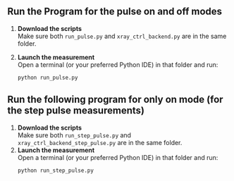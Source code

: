 ## Run the Program for the pulse on and off modes

1. **Download the scripts**  
   Make sure both `run_pulse.py` and `xray_ctrl_backend.py` are in the same folder.

2. **Launch the measurement**  
   Open a terminal (or your preferred Python IDE) in that folder and run:
   ```bash
   python run_pulse.py

## Run the following program for only on mode (for the step pulse measurements)
1. **Download the scripts**  
   Make sure both `run_step_pulse.py` and `xray_ctrl_backend_step_pulse.py` are in the same folder.
2. **Launch the measurement**  
   Open a terminal (or your preferred Python IDE) in that folder and run:
   ```bash
   python run_step_pulse.py

